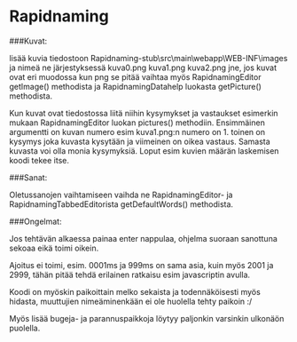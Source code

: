 # Rapidnaming

###Kuvat:

lisää kuvia tiedostoon Rapidnaming-stub\src\main\webapp\WEB-INF\images ja nimeä ne järjestyksessä kuva0.png kuva1.png kuva2.png jne, jos kuvat ovat eri muodossa kun png se pitää vaihtaa myös RapidnamingEditor getImage() methodista ja RapidnamingDatahelp luokasta getPicture() methodista.

Kun kuvat ovat tiedostossa liitä niihin kysymykset ja vastaukset esimerkin mukaan RapidnamingEditor luokan pictures() methodiin. Ensimmäinen argumentti on kuvan numero esim kuva1.png:n numero on 1. toinen on kysymys joka kuvasta kysytään ja viimeinen on oikea vastaus. Samasta kuvasta voi olla monia kysymyksiä. Loput esim kuvien määrän laskemisen koodi tekee itse.


###Sanat:

Oletussanojen vaihtamiseen vaihda ne RapidnamingEditor- ja RapidnamingTabbedEditorista getDefaultWords() methodista.

    
###Ongelmat:

Jos tehtävän alkaessa painaa enter nappulaa, ohjelma suoraan sanottuna sekoaa eikä toimi oikein.

Ajoitus ei toimi, esim. 0001ms ja 999ms on sama asia, kuin myös 2001 ja 2999, tähän pitää tehdä erilainen ratkaisu esim javascriptin avulla.

Koodi on myöskin paikoittain melko sekaista ja todennäköisesti myös hidasta, muuttujien nimeäminenkään ei ole huolella tehty paikoin :/

Myös lisää bugeja- ja parannuspaikkoja löytyy paljonkin varsinkin ulkonäön puolella.

